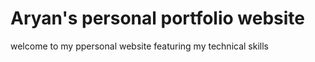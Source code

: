 # Aryan's personal portfolio website
welcome to my ppersonal website featuring my technical skills

